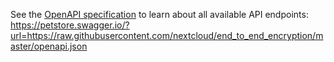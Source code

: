 <!--
  - SPDX-FileCopyrightText: 2017 Nextcloud GmbH and Nextcloud contributors
  - SPDX-License-Identifier: AGPL-3.0-or-later
-->

See the [OpenAPI specification](../openapi.json) to learn about all available API endpoints: https://petstore.swagger.io/?url=https://raw.githubusercontent.com/nextcloud/end_to_end_encryption/master/openapi.json
